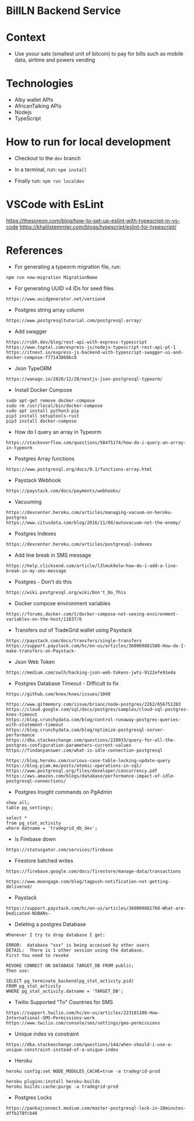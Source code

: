 # BillLN Backend Service

# Context
- Use yoour sats (smallest unit of bitcoin) to pay for bills such as mobile data, airtime and powers vending

# Technologies
- Alby wallet APIs
- AfricanTalking APIs
- Nodejs 
- TypeScript
 


# How to run for local development
- Checkout to the `dev` branch

- In a terminal, run:
```npm install```

- Finally run:
```npm run localdev```





# VSCode with EsLint
https://thesoreon.com/blog/how-to-set-up-eslint-with-typescript-in-vs-code
https://khalilstemmler.com/blogs/typescript/eslint-for-typescript/


# References

- For generating a typeorm migration file, run:
 ```
 npm run new-migration MigrationName
 ```

- For generating UUID v4 IDs for seed files
```
https://www.uuidgenerator.net/version4
```

- Postgres string array column
```
https://www.postgresqltutorial.com/postgresql-array/
```

- Add swagger
```
https://rsbh.dev/blog/rest-api-with-express-typescript
https://www.toptal.com/express-js/nodejs-typescript-rest-api-pt-1
https://itnext.io/express-js-backend-with-typescript-swagger-ui-and-docker-compose-f77143860bc8
```

- Json TypeORM
```
https://wanago.io/2020/12/28/nestjs-json-postgresql-typeorm/
```

- Install Docker Compose
```
sudo apt-get remove docker-compose
sudo rm /usr/local/bin/docker-compose
sudo apt install python3-pip
pip3 install setuptools-rust
pip3 install docker-compose
```

- How do I query an array in Typeorm
```
https://stackoverflow.com/questions/58475174/how-do-i-query-an-array-in-typeorm
```

- Postgres Array functions
```
https://www.postgresql.org/docs/9.1/functions-array.html
```

- Paystack Webhook
```
https://paystack.com/docs/payments/webhooks/
```

- Vacuuming
```
https://devcenter.heroku.com/articles/managing-vacuum-on-heroku-postgres
https://www.citusdata.com/blog/2016/11/04/autovacuum-not-the-enemy/
```

- Postgres Indexes
```
https://devcenter.heroku.com/articles/postgresql-indexes
```

- Add line break in SMS message
```
https://help.clicksend.com/article/l3lmuk9olw-how-do-i-add-a-line-break-in-my-sms-message
```

- Postgres - Don't do this
```
https://wiki.postgresql.org/wiki/Don't_Do_This
```

- Docker compose environment variables 
```
https://forums.docker.com/t/docker-compose-not-seeing-environment-variables-on-the-host/11837/6
```

- Transfers out of TradeGrid wallet using Paystack
```
https://paystack.com/docs/transfers/single-transfers
https://support.paystack.com/hc/en-us/articles/360009881580-How-do-I-make-transfers-on-Paystack-
```

- Json Web Token
```
https://medium.com/swlh/hacking-json-web-tokens-jwts-9122efe91e4a
```

- Postgres Database Timeout - Difficult to fix
```
https://github.com/knex/knex/issues/1040

https://www.gitmemory.com/issue/brianc/node-postgres/2262/656751203
https://cloud.google.com/sql/docs/postgres/samples/cloud-sql-postgres-knex-timeout
https://blog.crunchydata.com/blog/control-runaway-postgres-queries-with-statement-timeout
https://blog.crunchydata.com/blog/optimize-postgresql-server-performance
https://dba.stackexchange.com/questions/220933/query-for-all-the-postgres-configuration-parameters-current-values
https://findanyanswer.com/what-is-idle-connection-postgresql

https://blog.heroku.com/curious-case-table-locking-update-query
https://blog.pjam.me/posts/atomic-operations-in-sql/
https://www.postgresql.org/files/developer/concurrency.pdf
https://aws.amazon.com/blogs/database/performance-impact-of-idle-postgresql-connections/
```

- Postgres Insight commands on PgAdmin
```
show all;
table pg_settings;

select *
from pg_stat_activity
where datname = 'tradegrid_db_dev';
```

- Is Firebase down
```
https://statusgator.com/services/firebase
```

- Firestore batched writes
```
https://firebase.google.com/docs/firestore/manage-data/transactions
```

```
https://www.moengage.com/blog/tagpush-notification-not-getting-delivered/
```

- Paystack
```
https://support.paystack.com/hc/en-us/articles/360009881760-What-are-Dedicated-NUBANs-
```

- Deleting a postgres Database
```
Whenever I try to drop database I get:

ERROR:  database "xxx" is being accessed by other users
DETAIL:  There is 1 other session using the database.
First You need to revoke

REVOKE CONNECT ON DATABASE TARGET_DB FROM public;
Then use:

SELECT pg_terminate_backend(pg_stat_activity.pid)
FROM pg_stat_activity
WHERE pg_stat_activity.datname = 'TARGET_DB';
```

- Twilio Supported "To" Countries for SMS
```
https://support.twilio.com/hc/en-us/articles/223181108-How-International-SMS-Permissions-work
https://www.twilio.com/console/sms/settings/geo-permissions
```

- Unique index vs constraint
```
https://dba.stackexchange.com/questions/144/when-should-i-use-a-unique-constraint-instead-of-a-unique-index
```

- Heroku
```
heroku config:set NODE_MODULES_CACHE=true -a tradegrid-prod

heroku plugins:install heroku-builds
heroku builds:cache:purge -a tradegrid-prod
```

- Postgres Locks
```
https://pankajconnect.medium.com/master-postgresql-lock-in-10minutes-dffb278fcb46
```
